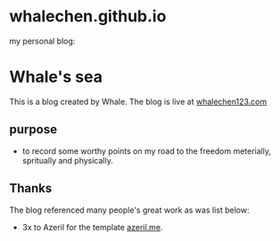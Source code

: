 
# whalechen.github.io
my personal blog:

# Whale's sea

This is a blog created by Whale. The blog is live at [whalechen123.com](http://whalechen123.com) 

## purpose
- to record some worthy points on my road to the freedom meterially, spritually and physically. 

## Thanks

The blog referenced many people's great work as was list below:

* 3x to Azeril for the template [azeril.me](http://azeril.me/).

